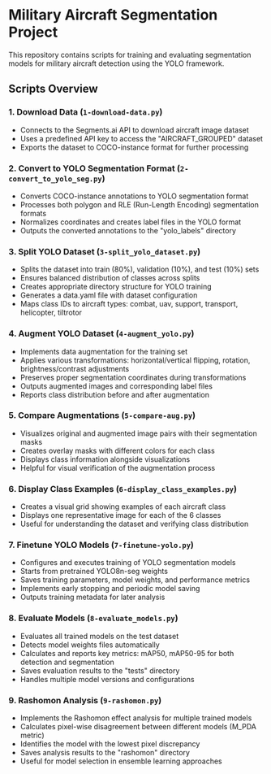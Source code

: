 # Military Aircraft Segmentation Project

This repository contains scripts for training and evaluating segmentation models for military aircraft detection using the YOLO framework.

## Scripts Overview

### 1. Download Data (`1-download-data.py`)
- Connects to the Segments.ai API to download aircraft image dataset
- Uses a predefined API key to access the "AIRCRAFT_GROUPED" dataset
- Exports the dataset to COCO-instance format for further processing

### 2. Convert to YOLO Segmentation Format (`2-convert_to_yolo_seg.py`)
- Converts COCO-instance annotations to YOLO segmentation format
- Processes both polygon and RLE (Run-Length Encoding) segmentation formats
- Normalizes coordinates and creates label files in the YOLO format
- Outputs the converted annotations to the "yolo_labels" directory

### 3. Split YOLO Dataset (`3-split_yolo_dataset.py`)
- Splits the dataset into train (80%), validation (10%), and test (10%) sets
- Ensures balanced distribution of classes across splits
- Creates appropriate directory structure for YOLO training
- Generates a data.yaml file with dataset configuration
- Maps class IDs to aircraft types: combat, uav, support, transport, helicopter, tiltrotor

### 4. Augment YOLO Dataset (`4-augment_yolo.py`)
- Implements data augmentation for the training set
- Applies various transformations: horizontal/vertical flipping, rotation, brightness/contrast adjustments
- Preserves proper segmentation coordinates during transformations
- Outputs augmented images and corresponding label files
- Reports class distribution before and after augmentation

### 5. Compare Augmentations (`5-compare-aug.py`)
- Visualizes original and augmented image pairs with their segmentation masks
- Creates overlay masks with different colors for each class
- Displays class information alongside visualizations
- Helpful for visual verification of the augmentation process

### 6. Display Class Examples (`6-display_class_examples.py`)
- Creates a visual grid showing examples of each aircraft class
- Displays one representative image for each of the 6 classes
- Useful for understanding the dataset and verifying class distribution

### 7. Finetune YOLO Models (`7-finetune-yolo.py`)
- Configures and executes training of YOLO segmentation models
- Starts from pretrained YOLO8n-seg weights
- Saves training parameters, model weights, and performance metrics
- Implements early stopping and periodic model saving
- Outputs training metadata for later analysis

### 8. Evaluate Models (`8-evaluate_models.py`)
- Evaluates all trained models on the test dataset
- Detects model weights files automatically
- Calculates and reports key metrics: mAP50, mAP50-95 for both detection and segmentation
- Saves evaluation results to the "tests" directory
- Handles multiple model versions and configurations

### 9. Rashomon Analysis (`9-rashomon.py`)
- Implements the Rashomon effect analysis for multiple trained models
- Calculates pixel-wise disagreement between different models (M_PDA metric)
- Identifies the model with the lowest pixel discrepancy
- Saves analysis results to the "rashomon" directory
- Useful for model selection in ensemble learning approaches
